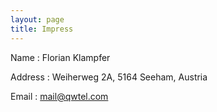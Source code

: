 ```yaml
---
layout: page
title: Impress
---
```


Name
: Florian Klampfer

Address
: Weiherweg 2A, 5164 Seeham, Austria

Email
: [mail@qwtel.com](mailto:mail@qwtel.com)
